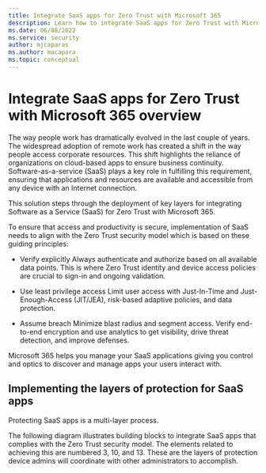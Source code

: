 ```yaml
---
title: Integrate SaaS apps for Zero Trust with Microsoft 365
description: Learn how to integrate SaaS apps for Zero Trust with Microsoft 365
ms.date: 06/08/2022
ms.service: security
author: mjcaparas
ms.author: macapara
ms.topic: conceptual
---
```


# Integrate SaaS apps for Zero Trust with Microsoft 365 overview


The way people work has dramatically evolved in the last couple of years. The widespread adoption of remote work has created a shift in the way people access corporate resources. This shift highlights the reliance of organizations on cloud-based apps to ensure business continuity. Software-as-a-service (SaaS)  plays a key role in fulfilling this requirement, ensuring that applications and resources are available and accessible from any device with an Internet connection.

This solution steps through the deployment of key layers for integrating Software as a Service (SaaS) for Zero Trust with Microsoft 365. 

To ensure that access and productivity is secure, implementation of SaaS needs to align with the Zero Trust security model which is based on these guiding principles:

- Verify explicitly
Always authenticate and authorize based on all available data points. This is where Zero Trust identity and device access policies are crucial to sign-in and ongoing validation.

- Use least privilege access
Limit user access with Just-In-Time and Just-Enough-Access (JIT/JEA), risk-based adaptive policies, and data protection.

- Assume breach
Minimize blast radius and segment access. Verify end-to-end encryption and use analytics to get visibility, drive threat detection, and improve defenses.

Microsoft 365 helps you manage your SaaS applications giving you control and optics to discover and manage apps your users interact with.



## Implementing the layers of protection for SaaS apps

Protecting SaaS apps is a multi-layer process. 






The following diagram illustrates building blocks to integrate SaaS apps that complies with the Zero Trust security model. The elements related to achieving this are numbered 3, 10, and 13. These are the layers of protection device admins will coordinate with other administrators to accomplish.

